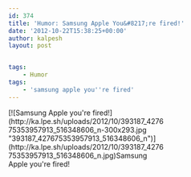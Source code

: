 ```yaml
---
id: 374
title: 'Humor: Samsung Apple You&#8217;re fired!'
date: '2012-10-22T15:38:25+00:00'
author: kalpesh
layout: post


tags:
    - Humor
tags:
    - 'samsung apple you''re fired'
---
```


<div class="wp-caption alignnone" id="attachment_375" style="width: 310px">[![Samsung Apple you're fired!](http://ka.lpe.sh/uploads/2012/10/393187_427675353957913_516348606_n-300x293.jpg "393187_427675353957913_516348606_n")](http://ka.lpe.sh/uploads/2012/10/393187_427675353957913_516348606_n.jpg)Samsung Apple you're fired!

</div>